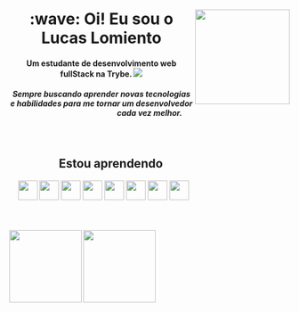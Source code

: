 <div>
  <img align="right" height="170" src="https://cdn.discordapp.com/attachments/961693429480448070/1065779355046920202/persona_40.png"/>
  <h1 align="center">:wave: Oi! Eu sou o Lucas Lomiento</h1>
</div>

<div style>
  <h4 align="center" size="7">Um estudante de desenvolvimento web fullStack na Trybe. <a href="https://www.betrybe.com"><img src="https://t1.gstatic.com/faviconV2?client=SOCIAL&type=FAVICON&fallback_opts=TYPE,SIZE,URL&url=https://www.betrybe.com/&size=16"></a>
  </h4>
  <h5 align="center">Sempre buscando aprender novas tecnologias e habilidades para me tornar um desenvolvedor cada vez melhor.</h5>
</div>

<br>

<div align="center">
  <h2>Estou aprendendo &nbsp;&nbsp;&nbsp;&nbsp;&nbsp;&nbsp;&nbsp;&nbsp;&nbsp;&nbsp;&nbsp;&nbsp;&nbsp;&nbsp;&nbsp;&nbsp;&nbsp;&nbsp;&nbsp;&nbsp;&nbsp;&nbsp;&nbsp;&nbsp;&nbsp;&nbsp;&nbsp;</h2>
   <img width="35em" src="https://cdn.jsdelivr.net/gh/devicons/devicon/icons/html5/html5-original.svg" />    
   <img width="35em" src="https://cdn.jsdelivr.net/gh/devicons/devicon/icons/css3/css3-original.svg" />
   <img width="35em" src="https://cdn.jsdelivr.net/gh/devicons/devicon/icons/react/react-original.svg" />
   <img width="35em" src="https://cdn.jsdelivr.net/gh/devicons/devicon/icons/typescript/typescript-original.svg" />
   <img width="35em" src="https://cdn.jsdelivr.net/gh/devicons/devicon/icons/nodejs/nodejs-original.svg" />
   <img width="35em" src="https://cdn.jsdelivr.net/gh/devicons/devicon/icons/mysql/mysql-original.svg" />
   <img width="35em" src="https://cdn.jsdelivr.net/gh/devicons/devicon/icons/python/python-original.svg" />
   <img width="35em" src="https://cdn.jsdelivr.net/gh/devicons/devicon/icons/docker/docker-original.svg" />
  &nbsp;&nbsp;&nbsp;&nbsp;&nbsp;&nbsp;&nbsp;&nbsp;&nbsp;&nbsp;&nbsp;&nbsp;&nbsp;&nbsp;&nbsp;&nbsp;&nbsp;&nbsp;&nbsp;&nbsp;&nbsp;&nbsp;&nbsp;&nbsp;&nbsp;&nbsp;&nbsp;
  &nbsp;&nbsp;&nbsp;&nbsp;&nbsp;&nbsp;&nbsp;&nbsp;&nbsp;&nbsp;&nbsp;&nbsp;&nbsp;
</div>

<br>
<br>
<br>

<div align="left">
  <img align="left" height="130em" src="https://github-readme-stats.vercel.app/api?username=lucaslomiento&show_icons=true&include_all_commits=true&count_private=true&theme=github_dark"/>
  <img height="130em" src="https://github-readme-stats.vercel.app/api/top-langs/?username=lucaslomiento&layout=compact&langs_count=7&theme=github_dark"/>
</div>
